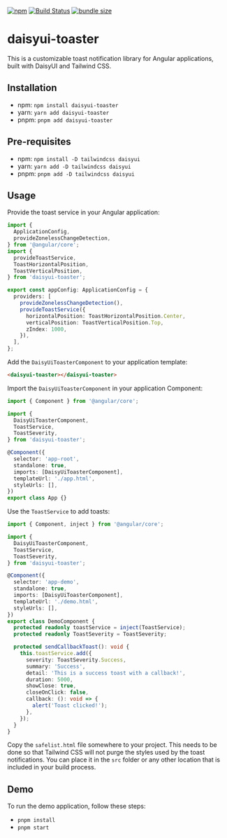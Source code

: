 [![npm](https://img.shields.io/npm/v/daisyui-toaster?color=%2300d26a&style=for-the-badge)](https://www.npmjs.com/package/daisyui-toaster)
[![Build Status](https://img.shields.io/github/actions/workflow/status/jjs98/daisyui-toaster/deploy.yml?branch=main&style=for-the-badge)](https://github.com/jjs98/daisyui-toaster/actions/workflows/deploy.yml)
[![bundle size](https://img.shields.io/bundlephobia/minzip/daisyui-toaster?color=%23FF006F&label=Bundle%20Size&style=for-the-badge)](https://bundlephobia.com/package/daisyui-toaster)

# daisyui-toaster

This is a customizable toast notification library for Angular applications, built with DaisyUI and Tailwind CSS.

## Installation

- npm: `npm install daisyui-toaster`
- yarn: `yarn add daisyui-toaster`
- pnpm: `pnpm add daisyui-toaster`

## Pre-requisites

- npm: `npm install -D tailwindcss daisyui`
- yarn: `yarn add -D tailwindcss daisyui`
- pnpm: `pnpm add -D tailwindcss daisyui`

## Usage

Provide the toast service in your Angular application:

```typescript
import {
  ApplicationConfig,
  provideZonelessChangeDetection,
} from '@angular/core';
import {
  provideToastService,
  ToastHorizontalPosition,
  ToastVerticalPosition,
} from 'daisyui-toaster';

export const appConfig: ApplicationConfig = {
  providers: [
    provideZonelessChangeDetection(),
    provideToastService({
      horizontalPosition: ToastHorizontalPosition.Center,
      verticalPosition: ToastVerticalPosition.Top,
      zIndex: 1000,
    }),
  ],
};
```

Add the `DaisyUiToasterComponent` to your application template:

```html
<daisyui-toaster></daisyui-toaster>
```

Import the `DaisyUiToasterComponent` in your application Component:

```typescript
import { Component } from '@angular/core';

import {
  DaisyUiToasterComponent,
  ToastService,
  ToastSeverity,
} from 'daisyui-toaster';

@Component({
  selector: 'app-root',
  standalone: true,
  imports: [DaisyUiToasterComponent],
  templateUrl: './app.html',
  styleUrls: [],
})
export class App {}
```

Use the `ToastService` to add toasts:

```typescript
import { Component, inject } from '@angular/core';

import {
  DaisyUiToasterComponent,
  ToastService,
  ToastSeverity,
} from 'daisyui-toaster';

@Component({
  selector: 'app-demo',
  standalone: true,
  imports: [DaisyUiToasterComponent],
  templateUrl: './demo.html',
  styleUrls: [],
})
export class DemoComponent {
  protected readonly toastService = inject(ToastService);
  protected readonly ToastSeverity = ToastSeverity;

  protected sendCallbackToast(): void {
    this.toastService.add({
      severity: ToastSeverity.Success,
      summary: 'Success',
      detail: 'This is a success toast with a callback!',
      duration: 5000,
      showClose: true,
      closeOnClick: false,
      callback: (): void => {
        alert('Toast clicked!');
      },
    });
  }
}
```

Copy the `safelist.html` file somewhere to your project. This needs to be done so that Tailwind CSS will not purge the styles used by the toast notifications. You can place it in the `src` folder or any other location that is included in your build process.

## Demo

To run the demo application, follow these steps:

- `pnpm install`
- `pnpm start`
